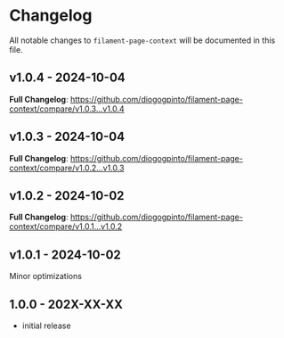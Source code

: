 # Changelog

All notable changes to `filament-page-context` will be documented in this file.

## v1.0.4 - 2024-10-04

**Full Changelog**: https://github.com/diogogpinto/filament-page-context/compare/v1.0.3...v1.0.4

## v1.0.3 - 2024-10-04

**Full Changelog**: https://github.com/diogogpinto/filament-page-context/compare/v1.0.2...v1.0.3

## v1.0.2 - 2024-10-02

**Full Changelog**: https://github.com/diogogpinto/filament-page-context/compare/v1.0.1...v1.0.2

## v1.0.1 - 2024-10-02

Minor optimizations

## 1.0.0 - 202X-XX-XX

- initial release
